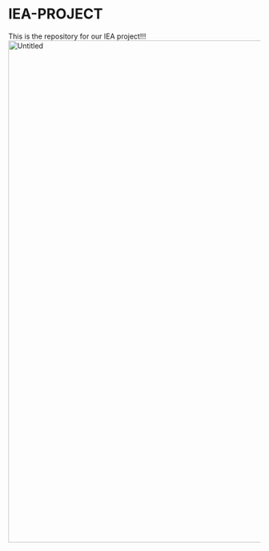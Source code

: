 # IEA-PROJECT
This is the repository for our IEA project!!!
<img width="1000" alt="Untitled" src="https://user-images.githubusercontent.com/69092782/147870924-0f47a06c-6048-4661-9bdb-ef0035f085dd.png">
